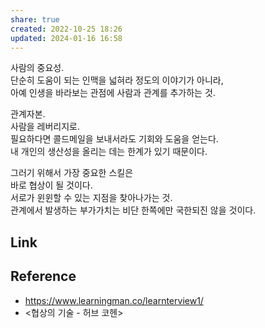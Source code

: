 ```yaml
---
share: true
created: 2022-10-25 18:26
updated: 2024-01-16 16:58
---
```



사람의 중요성.  
단순히 도움이 되는 인맥을 넓혀라 정도의 이야기가 아니라,  
아예 인생을 바라보는 관점에 사람과 관계를 추가하는 것.

관계자본.  
사람을 레버리지로.  
필요하다면 콜드메일을 보내서라도 기회와 도움을 얻는다.  
내 개인의 생산성을 올리는 데는 한계가 있기 때문이다.

그러기 위해서 가장 중요한 스킬은  
바로 협상이 될 것이다.  
서로가 윈윈할 수 있는 지점을 찾아나가는 것.  
관계에서 발생하는 부가가치는 비단 한쪽에만 국한되진 않을 것이다.


## Link



## Reference
- https://www.learningman.co/learnterview1/
- <협상의 기술 - 허브 코헨>
